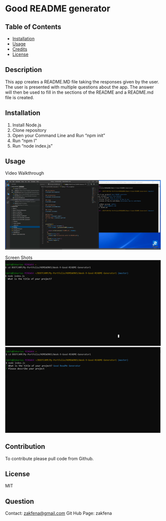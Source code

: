 # Good README generator

## Table of Contents

- [Installation](#installation)
- [Usage](#usage)
- [Credits](#credits)
- [License](#license)

## Description

This app creates a README.MD file taking the responses given by the user. The user is presented with multiple questions about the app. The answer will then be used to fill in the sections of the README and a README.md file is created.

## Installation

1. Install Node.js
2. Clone repository
3. Open your Command Line and Run “npm init”
4. Run “npm I”
5. Run “node index.js”

## Usage

Video Walkthrough

[![Video of App Working](Develop/Video.PNG)](https://drive.google.com/file/d/18IlzK3E1yfFqu7o8ADmqhabi_q4TFkaM/view)

Screen Shots
![Screenshot1](Develop/Screenshot1.PNG)
![Screenshot2](Develop/Screenshot2.PNG)

## Contribution

To contribute please pull code from Github.

## License

MIT

## Question

Contact: zakfena@gmail.com
Git Hub Page: zakfena
